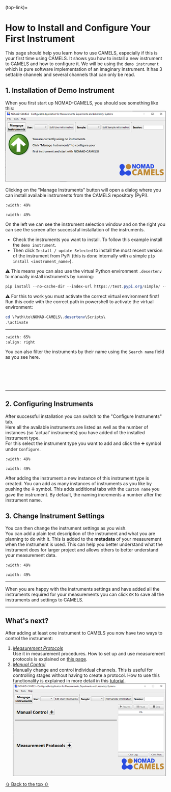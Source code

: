 (top-link)=
# How to Install and Configure Your First Instrument
This page should help you learn how to use CAMELS, especially if this is your first time using CAMELS. It shows you how to install a new instrument to CAMELS and how to configure it. We will be using the `demo instrument` which is pure software implementation of an imaginary instrument. It has 3 settable channels and several channels that can only be read. 
## 1. Installation of Demo Instrument
When you first start up NOMAD-CAMELS, you should see something like this:  
![Initial window on start up](images/img.png)

Clicking on the "Manage Instruments" button will open a dialog where you can install available instruments from the CAMELS repository (PyPi).

```{Manage instruments window before installation} img_1.png
:width: 49%
```
```{Manage instruments window after installation} img_3.png
:width: 49%
```

On the left we can see the instrument selection window and on the right you can see the screen after successful installation of the instruments. 
- Check the instruments you want to install. To follow this example  install the `demo instrument`. 
- Then click `Install / update Selected` to install the most recent version of the instrument from PyPi (this is done internally with a simple `pip install <instrument_name>`).

&#9888; This means you can also use the virtual Python environment `.desertenv` to manually install instruments by running:
```powershell
pip install --no-cache-dir --index-url https://test.pypi.org/simple/ --extra-index-url https://pypi.org/simple nomad_camels_driver_<parent_driver_name>
```

&#9888; For this to work you must activate the correct virtual environment first!
Run this code with the correct path in powershell to activate the virtual environment:
```powershell
cd \Path\to\NOMAD-CAMELS\.desertenv\Scripts\
.\activate
```



---

```{imag} images/img_2.png
:width: 65%
:align: right
```

You can also filter the instruments by their name using the `Search name` field as you see here.

<br/><br/><br/><br/>

---

## 2. Configuring Instruments

After successful installation you can switch to the "Configure Instruments" tab.\
Here all the available instruments are listed as well as the number of instances (so 'actual' instruments) you have added of the installed instrument type.\
For this  select the instrument type you want to add and click the &#10133; symbol under `Configure`.

```{imag} images/img_4.png
:width: 49%
```
```{imag} images/img_5.png
:width: 49%
```

After adding the instrument a new instance of this instrument type is created. You can add as many instances of instruments as you like by  pushing the &#10133; symbol. This adds additional tabs with the `Custom name` you gave the instrument. By default, the naming  increments a number after the instrument name.

## 3. Change Instrument Settings
You can then change the instrument settings as you wish.\
You can add a plain text description of the instrument and what you are planning to do with it. This is added to the **metadata** of your measurement when the instrument is used. This can help you better understand what the instrument does for larger project and allows others to better understand your measurement data.

```{imag} images/img_6.png
:width: 49%
```
```{imag} images/img_7.png
:width: 49%
```

---

When you are happy with the instruments settings and have added all the instruments required for your measurements you can  click `OK` to save all the instruments and settings to CAMELS.

---
## What's next?
After adding at least one instrument to CAMELS you now have two ways to control the instrument:
1. [_Measurement Protocols_](quick_start_protocols.md)\
   Use it in measurement procedures. How to set up and use measurement protocols is explained on [this page](quick_start_protocols.md).
2. [_Manual Control_](quick_start_manual_control.md)\
   Manually change and control individual channels. This is useful for controlling stages without having to create a protocol. How to use this functionality is explained in more detail in this [tutorial](quick_start_manual_control.md).
   ![Empty CAMELS window with no protocol or manual control](images/img_8.png)

[&#8679; Back to the top &#8679;](top-link)